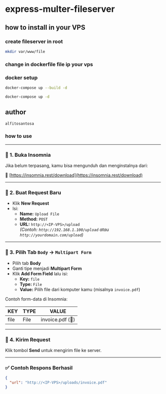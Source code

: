 # express-multer-fileserver

## how to install in your VPS

### create fileserver in root

```bash
mkdir var/www/file
```

### change in dockerfile file ip your vps

### docker setup

```bash
docker-compose up --build -d
```

```bash
docker-compose up -d
```

## author

```bash
alfitosantosa
```

### how to use

---

### 🔸 1. Buka Insomnia

Jika belum terpasang, kamu bisa mengunduh dan menginstalnya dari:

🔗 [https://insomnia.rest/download](https://insomnia.rest/download)

---

### 🔸 2. Buat Request Baru

- Klik **New Request**
- Isi:
  - **Name:** `Upload File`
  - **Method:** `POST`
  - **URL:** `http://<IP-VPS>/upload`  
    _(Contoh: `http://192.168.1.100/upload` atau `http://yourdomain.com/upload`)_

---

### 🔸 3. Pilih Tab `Body` → `Multipart Form`

- Pilih tab **Body**
- Ganti tipe menjadi **Multipart Form**
- Klik **Add Form Field** lalu isi:
  - **Key:** `file`
  - **Type:** `File`
  - **Value:** Pilih file dari komputer kamu (misalnya `invoice.pdf`)

Contoh form-data di Insomnia:

| KEY  | TYPE | VALUE            |
| ---- | ---- | ---------------- |
| file | File | invoice.pdf (📎) |

---

### 🔸 4. Kirim Request

Klik tombol **Send** untuk mengirim file ke server.

---

### ✅ Contoh Respons Berhasil

```json
{
  "url": "http://<IP-VPS>/uploads/invoice.pdf"
}
```

